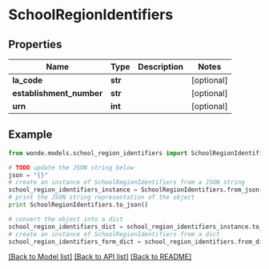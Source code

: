 # SchoolRegionIdentifiers


## Properties
Name | Type | Description | Notes
------------ | ------------- | ------------- | -------------
**la_code** | **str** |  | [optional] 
**establishment_number** | **str** |  | [optional] 
**urn** | **int** |  | [optional] 

## Example

```python
from wonde.models.school_region_identifiers import SchoolRegionIdentifiers

# TODO update the JSON string below
json = "{}"
# create an instance of SchoolRegionIdentifiers from a JSON string
school_region_identifiers_instance = SchoolRegionIdentifiers.from_json(json)
# print the JSON string representation of the object
print SchoolRegionIdentifiers.to_json()

# convert the object into a dict
school_region_identifiers_dict = school_region_identifiers_instance.to_dict()
# create an instance of SchoolRegionIdentifiers from a dict
school_region_identifiers_form_dict = school_region_identifiers.from_dict(school_region_identifiers_dict)
```
[[Back to Model list]](../README.md#documentation-for-models) [[Back to API list]](../README.md#documentation-for-api-endpoints) [[Back to README]](../README.md)


